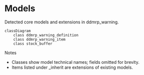 # Models

Detected core models and extensions in ddmrp_warning.

```mermaid
classDiagram
    class ddmrp_warning_definition
    class ddmrp_warning_item
    class stock_buffer
```

Notes
- Classes show model technical names; fields omitted for brevity.
- Items listed under _inherit are extensions of existing models.
